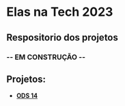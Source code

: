 # Elas na Tech 2023
## Respositorio dos projetos 
### -- EM CONSTRUÇÃO --

## Projetos:
- **[ODS 14](https://github.com/g-101/elas-na-tech-2023/tree/main/ods-14)**